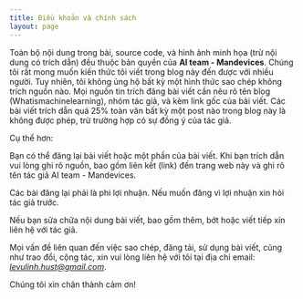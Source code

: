 ```yaml
---
title: Điều khoản và chính sách
layout: page
---
```


Toàn bộ nội dung trong bài, source code, và hình ảnh minh họa (trừ nội dung có trích dẫn) đều thuộc bản quyền của **AI team - Mandevices**.
Chúng tôi rất mong muốn kiến thức tôi viết trong blog này đến được với nhiều người. Tuy nhiên, tôi không ủng hộ bất kỳ một hình thức sao chép không trích nguồn nào. Mọi nguồn tin trích đăng bài viết cần nêu rõ tên blog (Whatismachinelearning), nhóm tác giả, và kèm link gốc của bài viết. Các bài viết trích dẫn quá 25% toàn văn bất kỳ một post nào trong blog này là không được phép, trừ trường hợp có sự đồng ý của tác giả.

Cụ thể hơn:

Bạn có thể đăng lại bài viết hoặc một phần của bài viết. Khi bạn trích dẫn vui lòng ghi rõ nguồn, bao gồm liên kết (link) đến trang web này và ghi rõ tên tác giả AI team - Mandevices.

Các bài đăng lại phải là phi lợi nhuận. Nếu muốn đăng vì lợi nhuận xin hỏi tác giả trước.

Nếu bạn sửa chữa nội dung bài viết, bao gồm thêm, bớt hoặc viết tiếp xin liên hệ với tác giả.

Mọi vấn đề liên quan đến việc sao chép, đăng tải, sử dụng bài viết, cũng như trao đổi, cộng tác, xin vui lòng liên hệ với tôi tại địa chỉ email: *levulinh.hust@gmail.com*.

Chúng tôi xin chân thành cảm ơn!